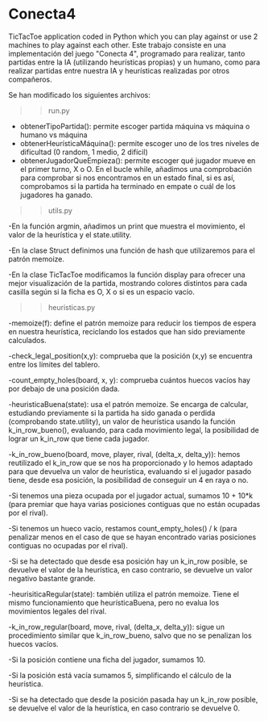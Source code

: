 # Conecta4
TicTacToe application coded in Python which you can play against or use 2 machines to play against each other.
Este trabajo consiste en una implementación del juego "Conecta 4", programado para realizar, tanto partidas entre la IA 
(utilizando heurísticas propias) y un humano, como para realizar partidas entre nuestra IA y heurísticas realizadas por otros compañeros.

Se han modificado los siguientes archivos:
>>run.py

  - obtenerTipoPartida(): permite escoger partida máquina vs máquina o humano vs máquina
  - obtenerHeurísticaMáquina(): permite escoger uno de los tres niveles de dificultad (0 random, 1 medio, 
2 difícil)
  - obtenerJugadorQueEmpieza(): permite escoger qué jugador mueve en el primer turno, X o O. En el bucle while,
añadimos una comprobación para comprobar si nos encontramos en un estado final, si es así, comprobamos si la
partida ha terminado en empate o cuál de los jugadores ha ganado.

>>utils.py

-En la función argmin, añadimos un print que muestra el movimiento, el valor de la heurística 
y el state.utility.

-En la clase Struct definimos una función de hash que utilizaremos para el patrón memoize.

-En la clase TicTacToe modificamos la función display para ofrecer una mejor visualización de la 
partida, mostrando colores distintos para cada casilla según si la ficha es O, X o si es un espacio vacío.

>>heuristicas.py

-memoize(f): define el patrón memoize para reducir los tiempos de espera en nuestra heurística, 
reciclando los estados que han sido previamente calculados.

-check_legal_position(x,y): comprueba que la posición (x,y) se encuentra entre los límites del tablero.

-count_empty_holes(board, x, y): comprueba cuántos huecos vacíos hay por debajo de una posición dada.

-heuristicaBuena(state): usa el patrón memoize. Se encarga de calcular, estudiando previamente si la partida
ha sido ganada o perdida (comprobando state.utility), un valor de  heurística usando la función k_in_row_bueno(),
evaluando, para cada movimiento legal, la posibilidad de lograr un k_in_row que tiene cada jugador.

-k_in_row_bueno(board, move, player, rival, (delta_x, delta_y)): hemos reutilizado el k_in_row que se nos ha proporcionado
y lo hemos adaptado para que devuelva un valor de heurística, evaluando si el jugador pasado tiene, desde esa posición,
la posibilidad de conseguir un 4 en raya o no.

-Si tenemos una pieza ocupada por el jugador actual, sumamos 10 + 10*k (para premiar que haya 
varias posiciones contiguas que no están ocupadas por el rival).

-Si tenemos un hueco vacío, restamos count_empty_holes() / k (para penalizar menos en el 
caso de que se hayan encontrado varias posiciones contiguas no ocupadas por el rival).

-Si se ha detectado que desde esa posición hay un k_in_row posible, se devuelve el valor 
de la heurística, en caso contrario, se devuelve un valor negativo bastante grande.
	
-heurisiticaRegular(state): también utiliza el patrón memoize. Tiene el mismo funcionamiento que heurísticaBuena,
pero no evalua los movimientos legales del rival.

-k_in_row_regular(board, move, rival, (delta_x, delta_y)): sigue un procedimiento similar que  k_in_row_bueno,
salvo que no se penalizan los huecos vacíos. 

-Si la posición contiene una ficha del jugador, sumamos 10.

-Si la posición está vacía sumamos 5, simplificando el cálculo de la heurística.

-Si se ha detectado que desde la posición pasada hay un k_in_row posible, se devuelve el valor 
de la heurística, en caso contrario se devuelve 0.


